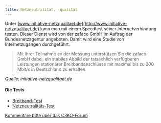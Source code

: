 ```yaml
---
title: Netzneutralität, -qualität
---
```


Unter [www.initiative-netzqualitaet.de](http://www.initiative-netzqualitaet.de) kann man mit einem Speedtest seiner Internetverbindung testen. Dieser Dienst wird von der zafaco GmbH im Auftrag der Bundesnetzagentur angeboten. Damit wird eine Studie von Internetzugängen durchgeführt.
> Mit Ihrer Teilnahme an der Messung unterstützen Sie die zafaco GmbH dabei, ein stabiles Abbild der tatsächlich verfügbaren Leistungen stationärer Breitbandanschlüsse mit maximal bis zu 200 Mbit/s in Deutschland zu erhalten.

*Quelle: initiative-netzqualitaet.de*

#### Die Tests
* [Breitband-Test](http://www.initiative-netzqualitaet.de/zum-test/)
* [Netzneutralitäts-Test](http://www.initiative-netzqualitaet.de/netzneutralitaetstest/)

[Kommentare bitte über das C3KO-Forum](http://forum.c3ko.de/index.php?p=/discussion/25/kommentar-thread-zum-blogbeitrag-netzneutralitaet-qualitaet#latest)